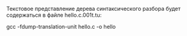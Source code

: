 

Текстовое представление дерева синтаксического разбора будет содержаться в файле hello.c.001t.tu:

gcc -fdump-translation-unit hello.c -o hello

